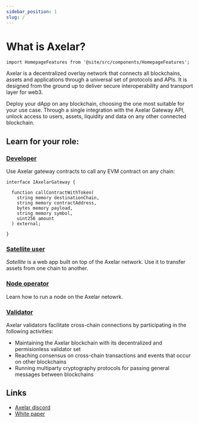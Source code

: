 ```yaml
---
sidebar_position: 1
slug: /
---
```


# What is Axelar?

```mdx-code-block
import HomepageFeatures from '@site/src/components/HomepageFeatures';
```

Axelar is a decentralized overlay network that connects all blockchains, assets and applications through a universal set of protocols and APIs. It is designed from the ground up to deliver secure interoperability and transport layer for web3.

Deploy your dApp on any blockchain, choosing the one most suitable for your use case. Through a single integration with the Axelar Gateway API, unlock access to users, assets, liquidity and data on any other connected blockchain.

## Learn for your role:

### [Developer](dev.md)

Use Axelar gateway contracts to call any EVM contract on any chain:

```solidity
interface IAxelarGateway {

  function callContractWithToken(
    string memory destinationChain,
    string memory contractAddress,
    bytes memory payload,
    string memory symbol,
    uint256 amount
  ) external;

}
```

<HomepageFeatures />

### [Satellite user](resources/satellite.md)

_Satellite_ is a web app built on top of the Axelar network. Use it to transfer assets from one chain to another.

### [Node operator](node/join.md)

Learn how to run a node on the Axelar netowrk.

### [Validator](validator/setup/overview.md)

Axelar validators facilitate cross-chain connections by participating in the following activities:

- Maintaining the Axelar blockchain with its decentralized and permisionless validator set
- Reaching consensus on cross-chain transactions and events that occur on other blockchains
- Running multiparty cryptography protocols for passing general messages between blockchains

## Links

- [Axelar discord](https://discord.gg/aRZ3Ra6f7D)
- [White paper](https://axelar.network/wp-content/uploads/2021/07/axelar_whitepaper.pdf)
